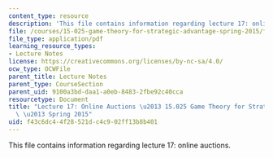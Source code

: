 ```yaml
---
content_type: resource
description: 'This file contains information regarding lecture 17: online auctions.'
file: /courses/15-025-game-theory-for-strategic-advantage-spring-2015/f43c6dc44f28521dc4c902ff13b8b401_MIT15_025S15_Lec_17.pdf
file_type: application/pdf
learning_resource_types:
- Lecture Notes
license: https://creativecommons.org/licenses/by-nc-sa/4.0/
ocw_type: OCWFile
parent_title: Lecture Notes
parent_type: CourseSection
parent_uid: 9100a3bd-daa1-a0eb-8483-2fbe92c40cca
resourcetype: Document
title: "Lecture 17: Online Auctions \u2013 15.025 Game Theory for Strategic Advantage\
  \ \u2013 Spring 2015"
uid: f43c6dc4-4f28-521d-c4c9-02ff13b8b401
---
```

This file contains information regarding lecture 17: online auctions.